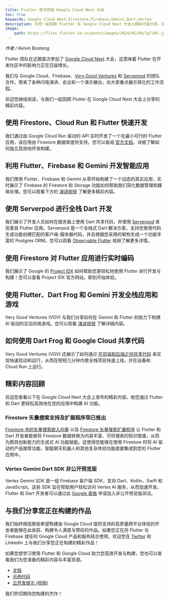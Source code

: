 ```yaml
---
title: Flutter 首次亮相 Google Cloud Next 大会
toc: true
keywords: Google Cloud Next,Firestore,Firebase,Gemini,Dart,Vertex
description: 与您一起回顾 Flutter 在 Google Cloud Next 大会上精彩内容分享，及时掌握 Flutter 最新动态。
image:
    path: https://files.flutter-io.cn/posts/images/2024/05/09/1pTi85.jpg
---
```


*作者 / Kelvin Boateng*

Flutter 团队在近期首次参加了 [Google Cloud Next](https://cloud.withgoogle.com/next) 大会，这意味着 Flutter 在开发社区中的影响力正在日益增长。

我们与 Google Cloud、Firebase、[Very Good Ventures](https://verygood.ventures/) 和 [Serverpod](https://serverpod.dev/) 的团队合作，带来了各种闪电演讲、会议和一个演示展台，向大家重点展示简化的工作流程。

欢迎您继续阅读，与我们一起回顾 Flutter 在 Google Cloud Next 大会上分享的精彩内容。

## **使用 Firestore、Cloud Run 和 Flutter 快速开发**

我们通过由 Google Cloud Run 驱动的 API 实时开发了一个在最小可行的 Flutter 应用，该应用由 Firestore 数据库提供支持。您可以查阅 [官方文档](https://assets.swoogo.com/uploads/3784202-66185e868d8c1.pdf)，详细了解如何独立高效地开发构建。

## **利用 Flutter、Firebase 和 Gemini 开发智能应用**

我们使用 Flutter、Firebase 和 Gemini 从零开始构建了一个动态的真实应用，实时展示了 Firebase 的 Firestore 和 Storage 功能如何帮助我们简化数据管理和媒体处理。您可以观看下方的 [演讲视频](https://youtu.be/gr890xePN10) 了解更多精彩内容。

## **使用 Serverpod 进行全栈 Dart 开发**

我们展示了开发人员如何在服务器上使用 Dart 共享代码，并使用 [Serverpod](https://serverpod.dev) 来完善其 Flutter 应用。Serverpod 是一个全栈式 Dart 解决方案，支持您使用代码生成功能创建匹配的客户端-服务器代码，并且根据您采用的架构生成一个功能丰富的 Postgres ORM。您可以观看 [Observable Flutter](https://www.youtube.com/watch?v=0bGpPU2vBRY) 视频了解更多详情。

## **使用 Firestore 对 Flutter 应用进行实时编码**

我们展示了 Google 的 [Project IDX](https://idx.dev/) 如何帮助您更轻松地使用 Flutter 进行开发与构建！您可以查看 Project IDX 官方网站，即刻开始体验。

## **使用 Flutter、Dart Frog 和 Gemini 开发全栈应用和游戏**

Very Good Ventures (VGV) 与我们分享如何在 Gemini 和 Flutter 的助力下构建 AI 驱动的互动风格游戏。您可以观看 [演讲视频](https://www.youtube.com/watch?v=_NRDyKiVIa4) 了解详细内容。

## **如何使用 Dart Frog 和 Google Cloud 共享代码**

Very Good Ventures (VGV) 还展示了如何通过 [在前端和后端之间共享代码](https://dartfrog.vgv.dev/) 来实现快速启动和运行，从而在短短几分钟内使全栈项目快速上线，并在设备和 Cloud Run 上运行。

## **精彩内容回顾**

欢迎您查看以下在 Google Cloud Next 大会上发布的精彩内容，助您通过 Flutter 和 Dart 更轻松高效地在您的应用中构建 AI 功能。

### **Firestore 矢量搜索支持及扩展程序现已推出**

[Firestore 中的矢量搜索嵌入向量](https://cloud.google.com/blog/products/databases/get-started-with-firestore-vector-similarity-search) 以及 [Firestore 矢量搜索扩展程序](https://extensions.dev/extensions/googlecloud/firestore-vector-search) 让 Flutter 和 Dart 开发者能够将 Firestore 数据转换为内容丰富、可供搜索的知识图谱，从而为颇具创新能力的生成式 AI 功能赋能。这使得您能够在使用 Firestore 时将 AI 驱动的产品推荐功能、智能聊天机器人和其他复杂体验功能直接集成到您的 Flutter 应用中。

### **Vertex Gemini Dart SDK 非公开预览版**

Vertex Gemini SDK 是一组 Firebase 客户端 SDK，支持 Dart、Kotlin、Swift 和 JavaScript。这些 SDK 旨在帮助用户轻松访问 Vertex AI 服务，从而加速开发。Flutter 和 Dart 开发者可以通过此 [Google 表格](https://docs.google.com/forms/d/e/1FAIpQLScIuowa37cp-yCCLOy9QAFYLVzBPXiU5x-mgENvVmn9OYLtYw/viewform) 申请加入非公开预览版测试。

## **与我们分享您正在构建的作品**

我们始终相信那些希望构建由 Google Cloud 提供支持的高质量跨平台体验的开发者能够在此收获、构建令人满意与赞叹的作品。如果您正在将 Flutter 与 Firebase 或任何 Google Cloud 产品和服务结合使用，欢迎您在 [Twitter](https://twitter.com/FlutterDev) 和 LinkedIn 上与我们分享您正在构建的精彩作品！

如果您想学习使用 Flutter 和 Google Cloud 助力您高效开发与构建，您也可以查看我们为您准备的精彩内容与丰富资源。

* [文档](https://dart.dev/server/google-cloud)
* [示例代码](https://github.com/flutter/samples/tree/main/code_sharing)
* [云开发提示 (视频)](https://www.youtube.com/watch?v=P1XzbpeD2GY)

我们热切期待您构建的杰作！

